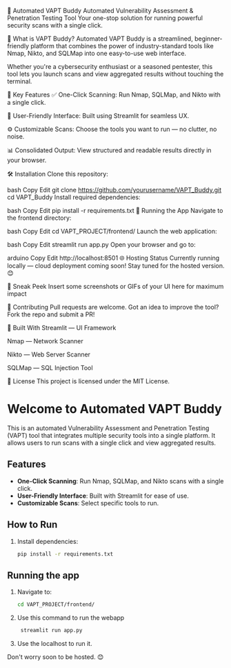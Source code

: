 🚀 Automated VAPT Buddy
Automated Vulnerability Assessment & Penetration Testing Tool
Your one-stop solution for running powerful security scans with a single click.

🔐 What is VAPT Buddy?
Automated VAPT Buddy is a streamlined, beginner-friendly platform that combines the power of industry-standard tools like Nmap, Nikto, and SQLMap into one easy-to-use web interface.

Whether you're a cybersecurity enthusiast or a seasoned pentester, this tool lets you launch scans and view aggregated results without touching the terminal.

🎯 Key Features
✅ One-Click Scanning: Run Nmap, SQLMap, and Nikto with a single click.

🧠 User-Friendly Interface: Built using Streamlit for seamless UX.

⚙️ Customizable Scans: Choose the tools you want to run — no clutter, no noise.

📊 Consolidated Output: View structured and readable results directly in your browser.

🛠️ Installation
Clone this repository:

bash
Copy
Edit
git clone https://github.com/yourusername/VAPT_Buddy.git
cd VAPT_Buddy
Install required dependencies:

bash
Copy
Edit
pip install -r requirements.txt
🚀 Running the App
Navigate to the frontend directory:

bash
Copy
Edit
cd VAPT_PROJECT/frontend/
Launch the web application:

bash
Copy
Edit
streamlit run app.py
Open your browser and go to:

arduino
Copy
Edit
http://localhost:8501
🌐 Hosting Status
Currently running locally — cloud deployment coming soon!
Stay tuned for the hosted version. 😊

📸 Sneak Peek
Insert some screenshots or GIFs of your UI here for maximum impact

🤝 Contributing
Pull requests are welcome. Got an idea to improve the tool? Fork the repo and submit a PR!

🧠 Built With
Streamlit — UI Framework

Nmap — Network Scanner

Nikto — Web Server Scanner

SQLMap — SQL Injection Tool

📄 License
This project is licensed under the MIT License.


# Welcome to Automated VAPT Buddy

This is an automated Vulnerability Assessment and Penetration Testing (VAPT) tool that integrates multiple security tools into a single platform. It allows users to run scans with a single click and view aggregated results.

## Features
- **One-Click Scanning**: Run Nmap, SQLMap, and Nikto scans with a single click.
- **User-Friendly Interface**: Built with Streamlit for ease of use.
- **Customizable Scans**: Select specific tools to run.

## How to Run
1. Install dependencies:
   ```bash
   pip install -r requirements.txt

## Running the app
1. Navigate to:
   ```bash
   cd VAPT_PROJECT/frontend/
3. Use this command to run the webapp
     ```bash
      streamlit run app.py
5. Use the localhost to run it.

Don't worry soon to be hosted. 😊

